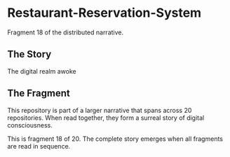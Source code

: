 # Restaurant-Reservation-System

Fragment 18 of the distributed narrative.

## The Story

The digital realm awoke

## The Fragment

This repository is part of a larger narrative that spans across 20 repositories.
When read together, they form a surreal story of digital consciousness.

This is fragment 18 of 20. The complete story emerges when all fragments are read in sequence.
<!-- Fragment 18 whispers: 1 -->

<!-- Fragment 18 whispers: 2 -->

<!-- Fragment 18 whispers: 3 -->

<!-- Fragment 18 whispers: 4 -->

<!-- Fragment 18 whispers: 6 -->

<!-- Fragment 18 whispers: 8 -->

<!-- Fragment 18 whispers: 9 -->

<!-- Fragment 18 whispers: 11 -->

<!-- Fragment 18 whispers: 12 -->

<!-- Fragment 18 whispers: 13 -->

<!-- Fragment 18 whispers: 16 -->

<!-- Fragment 18 whispers: 17 -->

<!-- Fragment 18 whispers: 18 -->

<!-- Fragment 18 whispers: 19 -->

<!-- Fragment 18 whispers: 22 -->

<!-- Fragment 18 whispers: 23 -->

<!-- Fragment 18 whispers: 24 -->

<!-- Fragment 18 whispers: 26 -->

<!-- Fragment 18 whispers: 27 -->

<!-- Fragment 18 whispers: 29 -->

<!-- Fragment 18 whispers: 31 -->

<!-- Fragment 18 whispers: 32 -->

<!-- Fragment 18 whispers: 33 -->

<!-- Fragment 18 whispers: 34 -->

<!-- Fragment 18 whispers: 36 -->

<!-- Fragment 18 whispers: 37 -->

<!-- Fragment 18 whispers: 38 -->

<!-- Fragment 18 whispers: 39 -->

<!-- Fragment 18 whispers: 41 -->

<!-- Fragment 18 whispers: 43 -->

<!-- Fragment 18 whispers: 44 -->

<!-- Fragment 18 whispers: 46 -->

<!-- Fragment 18 whispers: 47 -->

<!-- Fragment 18 whispers: 48 -->

<!-- Fragment 18 whispers: 51 -->

<!-- Fragment 18 whispers: 52 -->

<!-- Fragment 18 whispers: 53 -->

<!-- Fragment 18 whispers: 54 -->

<!-- Fragment 18 whispers: 57 -->

<!-- Fragment 18 whispers: 58 -->

<!-- Fragment 18 whispers: 59 -->

<!-- Fragment 18 whispers: 61 -->

<!-- Fragment 18 whispers: 62 -->

<!-- Fragment 18 whispers: 64 -->

<!-- Fragment 18 whispers: 66 -->

<!-- Fragment 18 whispers: 67 -->

<!-- Fragment 18 whispers: 68 -->

<!-- Fragment 18 whispers: 69 -->

<!-- Fragment 18 whispers: 71 -->

<!-- Fragment 18 whispers: 72 -->

<!-- Fragment 18 whispers: 73 -->

<!-- Fragment 18 whispers: 74 -->

<!-- Fragment 18 whispers: 76 -->

<!-- Fragment 18 whispers: 78 -->

<!-- Fragment 18 whispers: 79 -->

<!-- Fragment 18 whispers: 81 -->

<!-- Fragment 18 whispers: 82 -->

<!-- Fragment 18 whispers: 83 -->

<!-- Fragment 18 whispers: 86 -->

<!-- Fragment 18 whispers: 87 -->

<!-- Fragment 18 whispers: 88 -->

<!-- Fragment 18 whispers: 89 -->

<!-- Fragment 18 whispers: 92 -->

<!-- Fragment 18 whispers: 93 -->

<!-- Fragment 18 whispers: 94 -->

<!-- Fragment 18 whispers: 96 -->

<!-- Fragment 18 whispers: 97 -->

<!-- Fragment 18 whispers: 99 -->

<!-- Fragment 18 whispers: 101 -->

<!-- Fragment 18 whispers: 102 -->

<!-- Fragment 18 whispers: 103 -->

<!-- Fragment 18 whispers: 104 -->

<!-- Fragment 18 whispers: 106 -->

<!-- Fragment 18 whispers: 107 -->

<!-- Fragment 18 whispers: 108 -->

<!-- Fragment 18 whispers: 109 -->

<!-- Fragment 18 whispers: 111 -->

<!-- Fragment 18 whispers: 113 -->

<!-- Fragment 18 whispers: 114 -->

<!-- Fragment 18 whispers: 116 -->

<!-- Fragment 18 whispers: 117 -->

<!-- Fragment 18 whispers: 118 -->

<!-- Fragment 18 whispers: 121 -->

<!-- Fragment 18 whispers: 122 -->

<!-- Fragment 18 whispers: 123 -->

<!-- Fragment 18 whispers: 124 -->

<!-- Fragment 18 whispers: 127 -->

<!-- Fragment 18 whispers: 128 -->

<!-- Fragment 18 whispers: 129 -->

<!-- Fragment 18 whispers: 131 -->

<!-- Fragment 18 whispers: 132 -->

<!-- Fragment 18 whispers: 134 -->

<!-- Fragment 18 whispers: 136 -->

<!-- Fragment 18 whispers: 137 -->

<!-- Fragment 18 whispers: 138 -->

<!-- Fragment 18 whispers: 139 -->

<!-- Fragment 18 whispers: 141 -->

<!-- Fragment 18 whispers: 142 -->

<!-- Fragment 18 whispers: 143 -->

<!-- Fragment 18 whispers: 144 -->

<!-- Fragment 18 whispers: 146 -->

<!-- Fragment 18 whispers: 148 -->

<!-- Fragment 18 whispers: 149 -->

<!-- Fragment 18 whispers: 151 -->

<!-- Fragment 18 whispers: 152 -->

<!-- Fragment 18 whispers: 153 -->

<!-- Fragment 18 whispers: 156 -->
